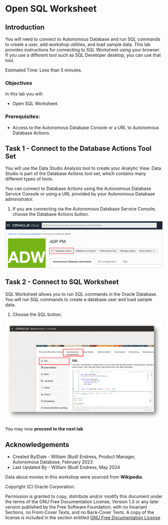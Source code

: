 # Open SQL Worksheet

## Introduction

You will need to connect to Autonomous Database and run SQL commands to create a user, add workshop utilities, and load sample data.  This lab provides instructions for connecting to SQL Worksheet using your browser. If you use a different tool such as SQL Developer desktop, you can use that tool.

Estimated Time:  Less than 5 minutes.

### Objectives

In this lab you will:

- Open SQL Worksheet.

### Prerequisites:

- Access to the Autonomous Database Console or a URL to Autonomous Database Actions.

## Task 1 - Connect to the Database Actions Tool Set

You will use the Data Studio Analysis tool to create your Analytic View.  Data Studio is part of the Database Actions tool set, which contains many different types of tools.

You can connect to Database Actions using the Autonomous Database Service Console or using a URL provided by your Autonomous Database administrator.

1. If you are connecting via the Autonomous Database Service Console, choose the Database Actions button.

![Open Database Actions](images/adb-console-access-db-actions.png)

## Task 2 - Connect to SQL Worksheet

SQL Worksheet allows you to run SQL commands in the Oracle Database. You will run SQL commands to create a database user and load sample data.

1. Choose the SQL button.

![Open SQL Worksheet](images/start-sql-worksheet.png)

You may now **proceed to the next lab**

## Acknowledgements

- Created By/Date - William (Bud) Endress, Product Manager, Autonomous Database, February 2023
- Last Updated By - William (Bud) Endress, May 2024

Data about movies in this workshop were sourced from **Wikipedia**.

Copyright (C)  Oracle Corporation.

Permission is granted to copy, distribute and/or modify this document
under the terms of the GNU Free Documentation License, Version 1.3
or any later version published by the Free Software Foundation;
with no Invariant Sections, no Front-Cover Texts, and no Back-Cover Texts.
A copy of the license is included in the section entitled [GNU Free Documentation License](files/gnu-free-documentation-license.txt)